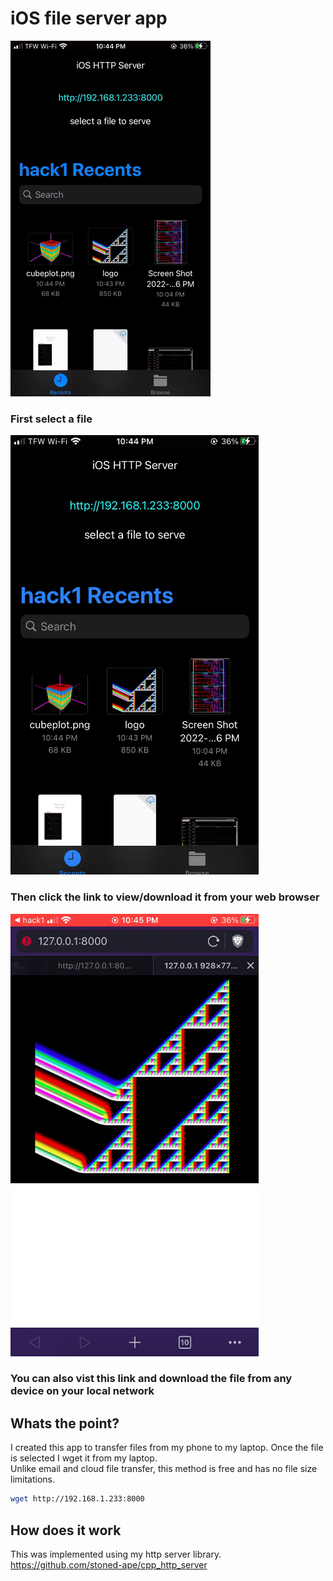 # iOS file server app

![ios\_http1.mp4.gif](ios_http1.mp4.gif)

### First select a file
![sc.png](sc.png)

### Then click the link to view/download it from your web browser

![sc2.png](sc2.png)

### You can also vist this link and download the file from any device on your local network

## Whats the point?

I created this app to transfer files from my phone to my laptop.  Once the file is selected I wget it from my laptop.  
Unlike email and cloud file transfer, this method is free and has no file size limitations.
```bash
wget http://192.168.1.233:8000
```

## How does it work

This was implemented using my http server library.  https://github.com/stoned-ape/cpp_http_server



